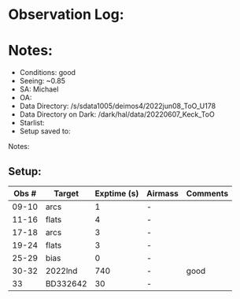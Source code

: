 # Observation Log:

# Notes:

* Conditions: good
* Seeing: ~0.85
* SA: Michael
* OA: 
* Data Directory: /s/sdata1005/deimos4/2022jun08_ToO_U178
* Data Directory on Dark: /dark/hal/data/20220607_Keck_ToO
* Starlist: 
* Setup saved to: 

Notes:


## Setup:


| Obs #     | Target      | Exptime (s) | Airmass | Comments                                                   |
|-----------|-------------|-------------|---------|------------------------------------------------------------|
|09-10      |   arcs      |1            |    -    | 
|11-16      |   flats     |4            |    -    | 
|17-18      |   arcs      |3            |    -    | 
|19-24      |   flats     |3            |    -    | 
|25-29      |   bias      |0            |    -    |
|30-32      |   2022lnd   |740          |    -    | good
|33         |   BD332642  |30           |    -    |
